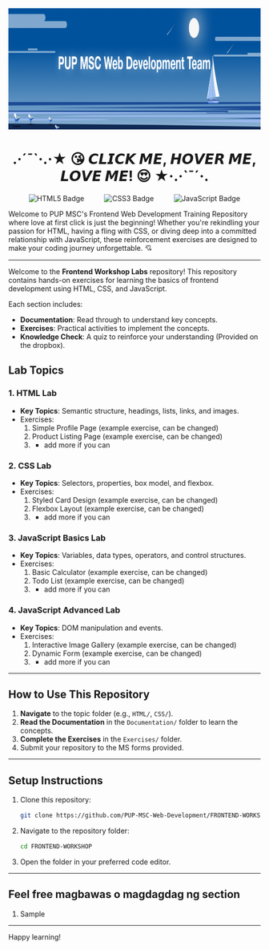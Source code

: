 <div align="center">
  <img src="Assets/banner.png" alt="Project Banner" width="100%" height="242">
  <h1>
    .·´¯`·.·★ 😘 𝘾𝙇𝙄𝘾𝙆 𝙈𝙀, 𝙃𝙊𝙑𝙀𝙍 𝙈𝙀, 𝙇𝙊𝙑𝙀 𝙈𝙀! 😍 ★·.·`¯´·.
  </h1>
  <div style="display: flex; justify-content: center; gap: 40px; align-items: center;">
    <img src="https://img.shields.io/badge/html5-%23E34F26.svg?style=for-the-badge&logo=html5&logoColor=white" alt="HTML5 Badge">
    <img src="https://img.shields.io/badge/css3-%231572B6.svg?style=for-the-badge&logo=css3&logoColor=white" alt="CSS3 Badge">
    <img src="https://img.shields.io/badge/javascript-%23323330.svg?style=for-the-badge&logo=javascript&logoColor=%23F7DF1E" alt="JavaScript Badge">
  </div>
</div>

Welcome to PUP MSC's Frontend Web Development Training Repository where love at first click is just the beginning! Whether you're rekindling your passion for HTML, having a fling with CSS, or diving deep into a committed relationship with JavaScript, these reinforcement exercises are designed to make your coding journey unforgettable. 💘

________________

Welcome to the **Frontend Workshop Labs** repository! This repository contains hands-on exercises for learning the basics of frontend development using HTML, CSS, and JavaScript.

Each section includes:
- **Documentation**: Read through to understand key concepts.
- **Exercises**: Practical activities to implement the concepts.
- **Knowledge Check**: A quiz to reinforce your understanding (Provided on the dropbox).

## Lab Topics

### 1. HTML Lab
- **Key Topics**: Semantic structure, headings, lists, links, and images.
- Exercises:
  1. Simple Profile Page (example exercise, can be changed)
  2. Product Listing Page (example exercise, can be changed)
  3. + add more if you can

### 2. CSS Lab
- **Key Topics**: Selectors, properties, box model, and flexbox.
- Exercises:
  1. Styled Card Design (example exercise, can be changed)
  2. Flexbox Layout (example exercise, can be changed)
  3. + add more if you can

### 3. JavaScript Basics Lab
- **Key Topics**: Variables, data types, operators, and control structures.
- Exercises:
  1. Basic Calculator (example exercise, can be changed)
  2. Todo List (example exercise, can be changed)
  3. + add more if you can

### 4. JavaScript Advanced Lab
- **Key Topics**: DOM manipulation and events.
- Exercises:
  1. Interactive Image Gallery (example exercise, can be changed)
  2. Dynamic Form (example exercise, can be changed)
  3. + add more if you can

---

## How to Use This Repository
1. **Navigate** to the topic folder (e.g., `HTML/`, `CSS/`).
2. **Read the Documentation** in the `Documentation/` folder to learn the concepts.
3. **Complete the Exercises** in the `Exercises/` folder.
4. Submit your repository to the MS forms provided.

---

## Setup Instructions

1. Clone this repository:
   ```bash
   git clone https://github.com/PUP-MSC-Web-Development/FRONTEND-WORKSHOP
   ```
2. Navigate to the repository folder:
   ```bash
   cd FRONTEND-WORKSHOP
   ```
3. Open the folder in your preferred code editor.

---


## Feel free magbawas o magdagdag ng section
1. Sample

---

Happy learning!


